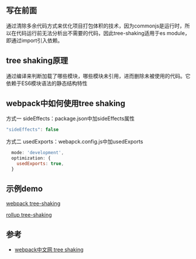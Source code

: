 ## 写在前面
通过清除多余代码方式来优化项目打包体积的技术，因为commonjs是运行时，所以在代码运行前无法分析出不需要的代码，因此tree-shaking适用于es module，即通过import引入依赖。

## tree shaking原理
通过编译来判断加载了哪些模块，哪些模块未引用，进而删除未被使用的代码。它依赖于ES6模块语法的静态结构特性

## webpack中如何使用tree shaking
方式一 sideEffects：package.json中加sideEffects属性
```js
"sideEffects": false
```
方式二 usedExports：webapck.config.js中加usedExports
```js
  mode: 'development',
  optimization: {
    usedExports: true,
  }
```

## 示例demo
[webpack tree-shaking](https://github.com/XingGuoZM/blog/tree/master/%E5%89%8D%E7%AB%AF%E5%B7%A5%E7%A8%8B%E5%8C%96/webpack-tree-shaking)

[rollup tree-shaking](https://github.com/XingGuoZM/blog/tree/master/%E5%89%8D%E7%AB%AF%E5%B7%A5%E7%A8%8B%E5%8C%96/rollup-tree-shaking)

## 参考
- [webpack中文网 tree shaking](https://webpack.docschina.org/guides/tree-shaking/)